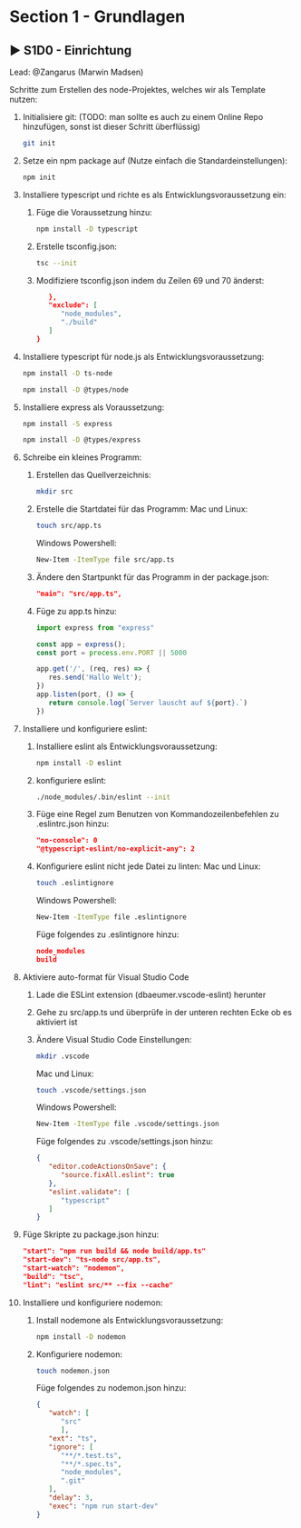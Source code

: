 # Section 1 - Grundlagen

## :arrow_forward: S1D0 - Einrichtung

Lead: @Zangarus (Marwin Madsen)

Schritte zum Erstellen des node-Projektes, welches wir als Template nutzen:

1. Initialisiere git:  (TODO: man sollte es auch zu einem Online Repo hinzufügen, sonst ist dieser Schritt überflüssig)

   ```sh
   git init
   ```

1. Setze ein npm package auf (Nutze einfach die Standardeinstellungen):

   ```sh
   npm init
   ```

1. Installiere typescript und richte es als Entwicklungsvoraussetzung ein:
   1. Füge die Voraussetzung hinzu:

      ```sh
      npm install -D typescript
      ```

   1. Erstelle tsconfig.json:

      ```sh
      tsc --init
      ```

   1. Modifiziere tsconfig.json indem du Zeilen 69 und 70 änderst:

      ```json
         },
         "exclude": [
            "node_modules",
            "./build"
         ]
      }
      ```

1. Installiere typescript für node.js als Entwicklungsvoraussetzung:

   ```sh
   npm install -D ts-node
   ```

   ```sh
   npm install -D @types/node
   ```

1. Installiere express als Voraussetzung:

   ```sh
   npm install -S express
   ```

   ```sh
   npm install -D @types/express
   ```

1. Schreibe ein kleines Programm:
   1. Erstellen das Quellverzeichnis:

      ```sh
      mkdir src
      ```

   1. Erstelle die Startdatei für das Programm:
      Mac und Linux:

      ```sh
      touch src/app.ts
      ```

      Windows Powershell:

      ```sh
      New-Item -ItemType file src/app.ts
      ```

   1. Ändere den Startpunkt für das Programm in der package.json:

      ```json
      "main": "src/app.ts",
      ```

   1. Füge zu app.ts hinzu:

      ```ts
      import express from "express"

      const app = express();
      const port = process.env.PORT || 5000

      app.get('/', (req, res) => {
         res.send('Hallo Welt');
      })
      app.listen(port, () => {
         return console.log(`Server lauscht auf ${port}.`)
      })
      ```

1. Installiere und konfiguriere eslint:
   1. Installiere eslint als Entwicklungsvoraussetzung:

      ```sh
      npm install -D eslint
      ```

   1. konfiguriere eslint:

      ```sh
      ./node_modules/.bin/eslint --init
      ```

   1. Füge eine Regel zum Benutzen von Kommandozeilenbefehlen zu .eslintrc.json hinzu:

      ```json
      "no-console": 0
      "@typescript-eslint/no-explicit-any": 2
      ```

   1. Konfiguriere eslint nicht jede Datei zu linten:
      Mac und Linux:

      ```sh
      touch .eslintignore
      ```

      Windows Powershell:

      ```sh
      New-Item -ItemType file .eslintignore
      ```

      Füge folgendes zu .eslintignore hinzu:

      ```json
      node_modules
      build
      ```

1. Aktiviere auto-format für Visual Studio Code
   1. Lade die ESLint extension (dbaeumer.vscode-eslint) herunter
   1. Gehe zu src/app.ts und überprüfe in der unteren rechten Ecke ob es aktiviert ist
   1. Ändere Visual Studio Code Einstellungen:

      ```sh
      mkdir .vscode
      ```

      Mac und Linux:

      ```sh
      touch .vscode/settings.json
      ```

      Windows Powershell:

      ```sh
      New-Item -ItemType file .vscode/settings.json
      ```

      Füge folgendes zu .vscode/settings.json hinzu:

      ```json
      {
         "editor.codeActionsOnSave": {
            "source.fixAll.eslint": true
         },
         "eslint.validate": [
            "typescript"
         ]
      }
      ```

2. Füge Skripte zu package.json hinzu:

   ```json
   "start": "npm run build && node build/app.ts"
   "start-dev": "ts-node src/app.ts",
   "start-watch": "nodemon",
   "build": "tsc",
   "lint": "eslint src/** --fix --cache"
   ```

3. Installiere und konfiguriere nodemon:
   1. Install nodemone als Entwicklungsvoraussetzung:

      ```sh
      npm install -D nodemon
      ```

   2. Konfiguriere nodemon:

      ```sh
      touch nodemon.json
      ```

      Füge folgendes zu nodemon.json hinzu:

      ```json
      {
         "watch": [
            "src"
            ],
         "ext": "ts",
         "ignore": [
            "**/*.test.ts",
            "**/*.spec.ts",
            "node_modules",
            ".git"
         ],
         "delay": 3,
         "exec": "npm run start-dev"
      }
      ```
